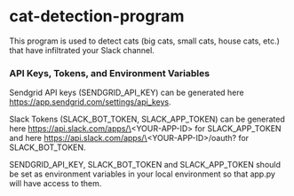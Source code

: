 # cat-detection-program
This program is used to detect cats (big cats, small cats, house cats, etc.) that have infiltrated your Slack channel. 


### API Keys, Tokens, and Environment Variables
Sendgrid API keys (SENDGRID_API_KEY) can be generated here https://app.sendgrid.com/settings/api_keys.

Slack Tokens (SLACK_BOT_TOKEN, SLACK_APP_TOKEN) can be generated here https://api.slack.com/apps/\<YOUR-APP-ID\> for SLACK_APP_TOKEN and here https://api.slack.com/apps/\<YOUR-APP-ID\>/oauth? for SLACK_BOT_TOKEN.
  
SENDGRID_API_KEY, SLACK_BOT_TOKEN and SLACK_APP_TOKEN should be set as environment variables in your local environment so that app.py will have access to them. 

